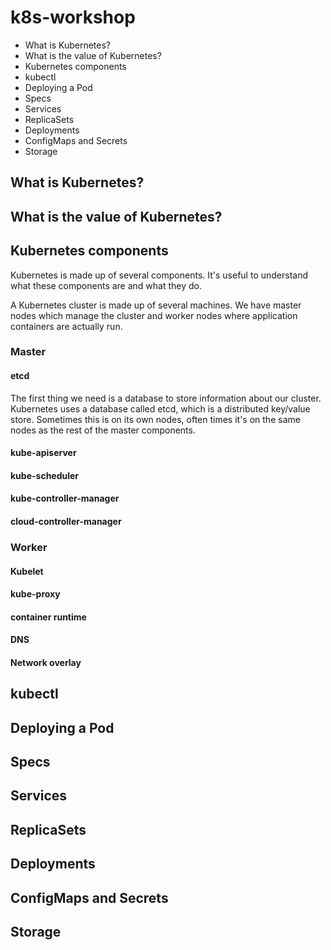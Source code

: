 # k8s-workshop

- What is Kubernetes?
- What is the value of Kubernetes?
- Kubernetes components
- kubectl
- Deploying a Pod
- Specs
- Services
- ReplicaSets
- Deployments
- ConfigMaps and Secrets
- Storage

## What is Kubernetes?

## What is the value of Kubernetes?

## Kubernetes components

Kubernetes is made up of several components. It's useful to understand what these components are and what they do.

A Kubernetes cluster is made up of several machines. We have master nodes which manage the cluster and worker nodes where application containers are actually run.

### Master

#### etcd

The first thing we need is a database to store information about our cluster. Kubernetes uses a database called etcd, which is a distributed key/value store. Sometimes this is on its own nodes, often times it's on the same nodes as the rest of the master components.

#### kube-apiserver

#### kube-scheduler

#### kube-controller-manager

#### cloud-controller-manager


### Worker

#### Kubelet

#### kube-proxy

#### container runtime

#### DNS

#### Network overlay



## kubectl

## Deploying a Pod

## Specs

## Services

## ReplicaSets

## Deployments

## ConfigMaps and Secrets

## Storage
